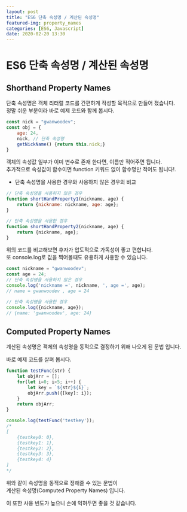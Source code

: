 ```yaml
---
layout: post
title: "ES6 단축 속성명 / 계산된 속성명"
featured-img: property_names
categories: [ES6, Javascript]
date: 2020-02-20 13:30
---
```


# ES6 단축 속성명 / 계산된 속성명

## Shorthand Property Names

단축 속성명은 객체 리터럴 코드를 간편하게 작성할 목적으로 만들어 졌습니다.
<br>
정말 쉬운 부분이라 바로 예제 코드와 함께 봅시다.

```javascript
const nick = "gwanwoodev";
const obj = {
    age: 24,
    nick, // 단축 속성명
    getNickName() {return this.nick;}
}
```

객체의 속성값 일부가 이미 변수로 존재 한다면, 이름만 적어주면 됩니다.
<br>
추가적으로 속성값이 함수이면 function 키워드 없이 함수명만 적어도 됩니다!.

* 단축 속성명을 사용한 경우와 사용하지 않은 경우의 비교

```javascript
// 단축 속성명을 사용하지 않은 경우
function shortHandProperty1(nickname, age) {
    return {nickname: nickname, age: age};
}

// 단축 속성명을 사용한 경우
function shortHandProperty2(nickname, age) {
    return {nickname, age};
}
```

위의 코드를 비교해보면 후자가 압도적으로 가독성이 좋고 편합니다.
<br>
또 console.log로 값을 찍어볼때도 유용하게 사용할 수 있습니다.

```javascript
const nickname = "gwanwoodev";
const age = 24;
// 단축 속성명을 사용하지 않은 경우
console.log('nickname =', nickname, ', age =', age);
// name = gwanwoodev , age = 24

// 단축 속성명을 사용한 경우
console.log({nickname, age});
// {name: 'gwanwoodev', age: 24}
```

## Computed Property Names 

계산된 속성명은 객체의 속성명을 동적으로 결정하기 위해 나오게 된 문법 입니다.

바로 예제 코드를 살펴 봅시다.

```javascript
function testFunc(str) {
    let objArr = [];
    for(let i=0; i<5; i++) {
        let key = `${str}${i}`;
        objArr.push({[key]: i});
    }
    return objArr;
}

console.log(testFunc('testkey'));
/*
[
    {testkey0: 0},
    {testkey1: 1},
    {testkey2: 2},
    {testkey3: 3},
    {testkey4: 4}
]
*/
```

위와 같이 속성명을 동적으로 정해줄 수 있는 문법이 
<br>
계산된 속성명(Computed Property Names) 입니다.

이 또한 사용 빈도가 높으니 손에 익혀두면 좋을 것 같습니다.